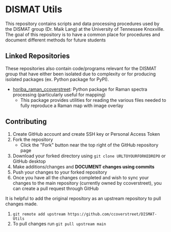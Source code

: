 # DISMAT Utils

This repository contains scripts and data processing procedures used by the DISMAT group (Dr. Maik Lang) at the University of Tennessee Knoxville. The goal of this repository is to have a common place for procedures and document different methods for future students


## Linked Repositories

These repositories also contain code/programs relevant for the DISMAT group that have either been isolated due to complexity or for producing isolated packages (ex. Python package for PyPI).

- [horiba_raman_ccoverstreet](https://github.com/ccoverstreet/horiba-raman): Python package for Raman spectra processing (particularly useful for mapping)
    - This package provides utilities for reading the various files needed to fully reproduce a Raman map with image overlay

## Contributing

1. Create GitHub account and create SSH key or Personal Access Token
2. Fork the repository
    - Click the "Fork" button near the top right of the GitHub repository page
3. Download your forked directory using `git clone URLTOYOURFORKEDREPO` or GitHub desktop
4. Make additions/changes and **DOCUMENT changes using commits** 
5. Push your changes to your forked repository
6. Once you have all the changes completed and wish to sync your changes to the main repository (currently owned by ccoverstreet), you can create a pull request through GitHub

It is helpful to add the original repository as an upstream repository to pull changes made.

1. `git remote add upstream https://github.com/ccoverstreet/DISMAT-Utils`
2. To pull changes run `git pull upstream main`
